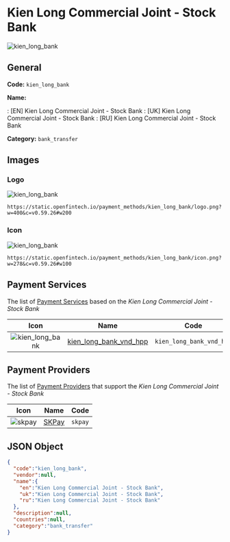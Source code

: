 
# Kien Long Commercial Joint - Stock Bank 
![kien_long_bank](https://static.openfintech.io/payment_methods/kien_long_bank/logo.png?w=400&c=v0.59.26#w200)  

## General 
**Code:** `kien_long_bank` 
 
**Name:** 
 
:	[EN] Kien Long Commercial Joint - Stock Bank 
:	[UK] Kien Long Commercial Joint - Stock Bank 
:	[RU] Kien Long Commercial Joint - Stock Bank 
 
**Category:** `bank_transfer` 
 

## Images 

### Logo 
![kien_long_bank](https://static.openfintech.io/payment_methods/kien_long_bank/logo.png?w=400&c=v0.59.26#w200)  

```
https://static.openfintech.io/payment_methods/kien_long_bank/logo.png?w=400&c=v0.59.26#w200
```  

### Icon 
![kien_long_bank](https://static.openfintech.io/payment_methods/kien_long_bank/icon.png?w=278&c=v0.59.26#w100)  

```
https://static.openfintech.io/payment_methods/kien_long_bank/icon.png?w=278&c=v0.59.26#w100
```  

## Payment Services 
 
The list of [Payment Services](/payment-services/) based on the _Kien Long Commercial Joint - Stock Bank_ 

|Icon|Name|Code| 
|:---:|:---:|:---:| 
|![kien_long_bank](https://static.openfintech.io/payment_methods/kien_long_bank/icon.png?w=278&c=v0.59.26#w100) |[kien_long_bank_vnd_hpp](/payment-services/kien_long_bank_vnd_hpp/)|`kien_long_bank_vnd_hpp`| 
 

## Payment Providers 
 
The list of [Payment Providers](/payment-providers/) that support the _Kien Long Commercial Joint - Stock Bank_ 

|Icon|Name|Code| 
|:---:|:---:|:---:| 
|![skpay](https://static.openfintech.io/payment_providers/skpay/icon.png?w=278&c=v0.59.26#w100) |[SKPay](/payment-providers/skpay/)|`skpay`| 
 

## JSON Object 

```json
{
  "code":"kien_long_bank",
  "vendor":null,
  "name":{
    "en":"Kien Long Commercial Joint - Stock Bank",
    "uk":"Kien Long Commercial Joint - Stock Bank",
    "ru":"Kien Long Commercial Joint - Stock Bank"
  },
  "description":null,
  "countries":null,
  "category":"bank_transfer"
}
```  
